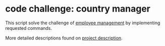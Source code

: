 # code challenge: country manager

This script solve the challenge of [employee management](https://quera.org/problemset/148125) by implementing requested commands.

More detailed descriptions found on [project description](https://quera-org.translate.goog/problemset/148125?tab=description&_x_tr_sl=auto&_x_tr_tl=en&_x_tr_hl=en&_x_tr_pto=wapp&_x_tr_hist=true).
